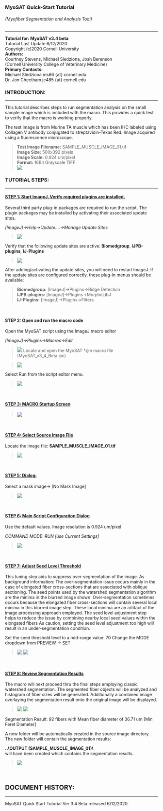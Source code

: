 ### **MyoSAT Quick-Start Tutorial**
###### (Myofiber Segmentation and Analysis Tool)
___
**Tutorial for:  MyoSAT v3.4 beta**<br>
Tutorial Last Update 6/12/2020 <br>
Copyright (c)2020 Cornell University <br>
**Authors:** <br>
Courtney Stevens, Michael Sledziona, Josh Berenson  <br>
  (Cornell University College of Veterinary Medicine) <br>
**Primary Contacts:** <br>
Michael Sledziona  ms66  {at} cornell.edu <br> 
Dr. Jon Cheetham  jc485  {at} cornell.edu

### **INTRODUCTION:**
____
This tutorial describes steps to run segmentation analysis on the small sample image which is included with the macro. This provides a quick test to verify that the macro is working properly. 

The test image is from Murine TA muscle which has been IHC labeled using Collagen V antibody conjugated to streptavidin-Texas Red. Image acquired using a fluorescence  microscope.

> **Test Image Filename:**   SAMPLE_MUSCLE_IMAGE_01.tif <br>
> **Image Size:**            500x392 pixels  <br>
> **Image Scale:**          0.924 um/pixel  <br>
> **Format:**                16Bit Grayscale TIFF <br> 
> ![](img/TUTORIAL_ORIGINAL_IMAGE.jpg)


### **TUTORIAL STEPS:**
____


#### **<ins>STEP 1: Start ImageJ. Verify required plugins are installed.</ins>**


Several third party plug-in packages are required to run the script.  The plugin packages may be installed by activating their associated update sites.

 *[ImageJ]->Help->Update….->Manage Update Sites*

> ![](img/TUTORIAL_UPDATE_SITES_01.jpg)

Verify that the following update sites are active:   **Biomedgroup**,  **IJPB-plugins**,  **IJ-Plugins**

> ![](img/TUTORIAL_UPDATE_SITES_02.jpg)

After adding/activating the update sites, you will need to restart ImageJ.  If the update sites are configured correctly, these plug-in menus should be available:

>**Biomedgroup:**  	 [ImageJ]->Plugins->Ridge Detection <br>
>**IJPB-plugins:**	[ImageJ]->Plugins->MorphoLibJ <br>
>**IJ-Plugins:**	[ImageJ]->Plugins->Filters

<br>

#### **STEP 2: Open and run the macro code</ins>**

Open the MyoSAT script using the ImageJ macro editor

*[ImageJ]->Plugins->Macros->Edit*

> ![](img/TUTORIAL_OPEN_MACRO_EDITOR.jpg)
Locate and open the MyoSAT *.ijm macro file  (MyoSAT_v3_4_Beta.ijm)

> ![](img/TUTORIAL_OPEN_MACRO_IJM.jpg)

Select Run from the script editor menu.

> ![](img/TUTORIAL_RUN_MACRO_IJM.jpg)


<br>

#### **<ins>STEP 3:   MACRO Startup Screen</ins>**

<Click OK>

> ![](img/TUTORIAL_MACRO_STARTUP.jpg)


<br>

#### **<ins>STEP 4:    Select Source Image File</ins>**

Locate the image file: **SAMPLE_MUSCLE_IMAGE_01.tif**


> ![](img/TUTORIAL_OPEN_SOURCE_IMAGE.jpg)


<br>


#### **<ins>STEP 5:      Dialog:</ins>**

Select a mask image->   [No Mask Image]

> ![](img/TUTORIAL_USE_MASK_DIALOG.jpg)


<br>

#### **<ins>STEP 6:      Main Script Configuration Dialog</ins>**

Use the default values.  Image resolution is 0.924 um/pixel  <br>

*COMMAND MODE:  RUN [use Current Settings] <br>*
*<Click OK>*


> ![](img/TUTORIAL_MACRO_CONFIG_MAIN.jpg)


<br>

#### **<ins>STEP 7:     Adjust Seed Level Threshold</ins>**

This tuning step aids to suppress over-segmentation of the image. As background information: The over-segmentation issue occurs mainly in the case of elongated fiber cross-sections that are associated with oblique sectioning. The seed points used by the watershed segmentation algorithm are the minima in the blurred image shown.  Over-segmentation sometimes occurs because the elongated fiber cross-sections will contain several local minima in this blurred image step. These local minima are an artifact of the image processing approach employed. The seed level adjustment step helps to reduce the issue by combining nearby local seed values within the elongated fibers As caution, setting the seed level adjustment too high will result in an under-segmentation condition.

Set the seed threshold level to a mid-range value:  70
Change the MODE dropdown from PREVIEW -> SET
*<Click OK>*


> ![](img/TUTORIAL_SET_SEED_LEVEL_THRESH_01.jpg)
> ![](img/TUTORIAL_SET_SEED_LEVEL_THRESH_02.jpg)

<br>

#### **<ins>STEP 8:      Review Segmentation Results</ins>**

The macro will next proceed thru the final steps employing classic watershed segmentation. The segmented fiber objects will be analyzed and histogram of fiber sizes will be generated. Additionally a combined image overlaying the segmentation result onto the original image will be displayed.


> ![](img/TUTORIAL_SEGMENTATION_RESULT.jpg)
> ![](img/TUTORIAL_SEGMENTATION_HISTOGRAM.jpg)

Segmentation Result: 92 fibers with Mean fiber diameter of 36.71 um [Min Feret Diameter]

A new folder will be automatically created in the source image directory. The new folder will contain the segmentation results:

 **..\\OUTPUT (SAMPLE_MUSCLE_IMAGE_01)\\** <br>
 will have been created which contains the segmentation results. <br>

> ![](img/TUTORIAL_RESULTS_OUTPUT_DIR.jpg)



<br>



## DOCUMENT HISTORY:
___
MyoSAT Quick Start Tutorial Ver 3.4 Beta released 6/12/2020.   

